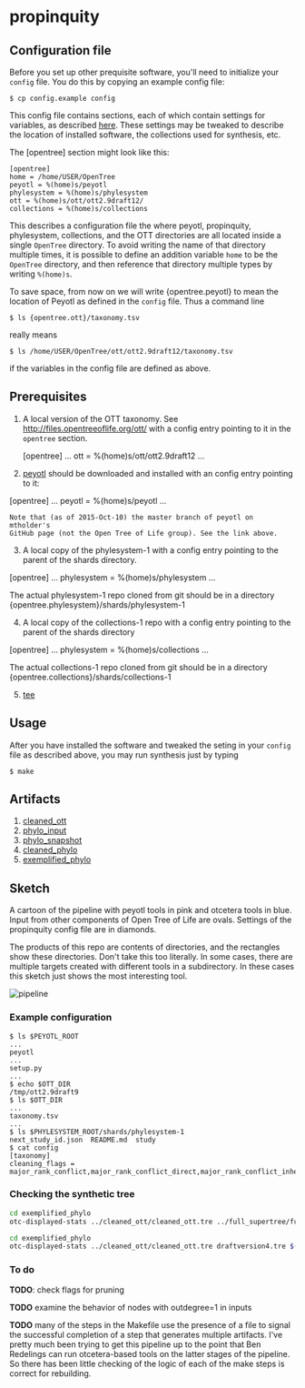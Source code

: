 # propinquity

## Configuration file

Before you set up other prequisite software, you'll need to initialize your
`config` file.  You do this by copying an example config file:

    $ cp config.example config

This config file contains sections, each of which contain settings for variables,
as described [here](https://en.wikipedia.org/wiki/INI_file).  These
settings may be tweaked to describe the location of installed
software, the collections used for synthesis, etc.

The [opentree] section might look like this:

    [opentree]
    home = /home/USER/OpenTree
    peyotl = %(home)s/peyotl
    phylesystem = %(home)s/phylesystem
    ott = %(home)s/ott/ott2.9draft12/
    collections = %(home)s/collections

This describes a configuration file the where peyotl, propinquity,
phylesystem, collections, and the OTT directories are all located
inside a single `OpenTree` directory. To avoid writing the name of
that directory multiple times, it is possible to define an addition
variable `home` to be the `OpenTree` directory, and then reference
that directory multiple types by writing `%(home)s`.

To save space, from now on we will write {opentree.peyotl} to mean the location of Peyotl
as defined in the `config` file.  Thus a command line

    $ ls {opentree.ott}/taxonomy.tsv

really means

    $ ls /home/USER/OpenTree/ott/ott2.9draft12/taxonomy.tsv

if the variables in the config file are defined as above.


## Prerequisites

  1. A local version of the OTT taxonomy. See http://files.opentreeoflife.org/ott/
    with a config entry pointing to it in the `opentree` section.
    
      [opentree]
      ...
      ott = %(home)s/ott/ott2.9draft12
      ...

  2. [peyotl](https://github.com/mtholder/peyotl) should be downloaded and installed
    with an config entry pointing to it:

   [opentree]
   ...
   peyotl = %(home)s/peyotl
   ...

    Note that (as of 2015-Oct-10) the master branch of peyotl on mtholder's
    GitHub page (not the Open Tree of Life group). See the link above.

  3. A local copy of the phylesystem-1 with a config entry pointing to
  the parent of the shards directory. 

   [opentree]
   ...
   phylesystem = %(home)s/phylesystem
   ...

   The actual phylesystem-1 repo cloned from git should be in a directory {opentree.phylesystem}/shards/phylesystem-1

  4. A local copy of the collections-1 repo with a config entry
  pointing to the parent of the shards directory

   [opentree]
   ...
   phylesystem = %(home)s/collections
   ...

   The actual collections-1 repo cloned from git should be in a directory {opentree.collections}/shards/collections-1

  5. [tee](https://en.wikipedia.org/wiki/Tee_(command))


## Usage

After you have installed the software and tweaked the seting in your `config` file as
described above, you may run synthesis just by typing

    $ make

## Artifacts
  1. [cleaned_ott](cleaned_ott/README.md)
  1. [phylo_input](phylo_input/README.md)
  1. [phylo_snapshot](phylo_snapshot/README.md)
  1. [cleaned_phylo](cleaned_phylo/README.md)
  1. [exemplified_phylo](exemplified_phylo/README.md)


## Sketch
A cartoon of the pipeline with peyotl tools in pink and otcetera tools in blue.
Input from other components of Open Tree of Life are ovals.
Settings of the propinquity config file are in diamonds.

The products of this repo are contents of directories, and the rectangles show these directories.
Don't take this too literally.
In some cases, there are multiple targets created with 
different tools in a subdirectory.
In these cases this sketch just shows the most interesting tool.

![pipeline](https://github.com/mtholder/propinquity/blob/master/doc/pipeline-tools.png)

### Example configuration

    $ ls $PEYOTL_ROOT 
    ...
    peyotl
    ...
    setup.py
    ...
    $ echo $OTT_DIR
    /tmp/ott2.9draft9
    $ ls $OTT_DIR
    ...
    taxonomy.tsv
    ...
    $ ls $PHYLESYSTEM_ROOT/shards/phylesystem-1
    next_study_id.json  README.md  study
    $ cat config
    [taxonomy]
    cleaning_flags = major_rank_conflict,major_rank_conflict_direct,major_rank_conflict_inherited,environmental,viral,nootu,barren,not_otu,extinct_inherited,extinct_direct,hidden,tattered


### Checking the synthetic tree

```sh
cd exemplified_phylo
otc-displayed-stats ../cleaned_ott/cleaned_ott.tre ../full_supertree/full_supertree.tre $(cat nonempty_trees.txt)
```

```sh
cd exemplified_phylo
otc-displayed-stats ../cleaned_ott/cleaned_ott.tre draftversion4.tre $(cat nonempty_trees.txt)
```

### To do
**TODO**: check flags for pruning

**TODO** examine the behavior of nodes with outdegree=1 in inputs

**TODO** many of the steps in the Makefile use the presence of a file to signal
  the successful completion of a step that generates multiple artifacts. I've pretty
  much been trying to get this pipeline up to the point that Ben Redelings can
  run otcetera-based tools on the latter stages of the pipeline. So there has been
  little checking of the logic of each of the make steps is correct for rebuilding.